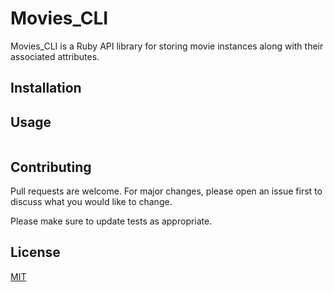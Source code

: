 # Movies_CLI

Movies_CLI is a Ruby API library for storing movie instances along with their associated attributes. 

## Installation




## Usage

```ruby

```

## Contributing
Pull requests are welcome. For major changes, please open an issue first to discuss what you would like to change.

Please make sure to update tests as appropriate.

## License
[MIT](https://choosealicense.com/licenses/mit/)
